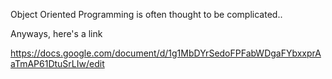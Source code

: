 Object Oriented Programming is often thought to be complicated..

Anyways, here's a link

https://docs.google.com/document/d/1g1MbDYrSedoFPFabWDgaFYbxxprAaTmAP61DtuSrLIw/edit
